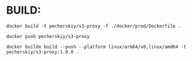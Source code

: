 # BUILD:

```shell
docker build -t pecherskiy/s3-proxy -f ./docker/prod/Dockerfile .
```

```shell
docker push pecherskiy/s3-proxy
```

```shell
docker buildx build --push --platform linux/arm64/v8,linux/amd64 -t pecherskiy/s3-proxy:1.0.0 .
```